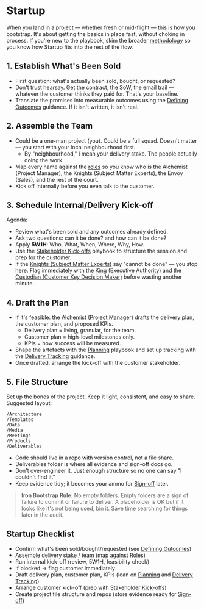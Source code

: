# Startup
When you land in a project — whether fresh or mid-flight — this is how you bootstrap. It's about getting the basics in place fast, without choking in process.
If you're new to the playbook, skim the broader [methodology](./methodology.md) so you know how Startup fits into the rest of the flow.

## 1. Establish What's Been Sold
- First question: what's actually been sold, bought, or requested?
- Don't trust hearsay. Get the contract, the SoW, the email trail — whatever the customer thinks they paid for. That's your baseline.
- Translate the promises into measurable outcomes using the [Defining Outcomes](./2_outcomes.md) guidance. If it isn't written, it isn't real.

## 2. Assemble the Team
- Could be a one-man project (you). Could be a full squad. Doesn't matter — you start with your local neighbourhood first.
  - By "neighbourhood," I mean your delivery stake. The people actually doing the work.
- Map every name against the [roles](./roles.md) so you know who is the Alchemist (Project Manager), the Knights (Subject Matter Experts), the Envoy (Sales), and the rest of the court.
- Kick off internally before you even talk to the customer.

## 3. Schedule Internal/Delivery Kick-off
Agenda:
- Review what's been sold and any outcomes already defined.
- Ask two questions: can it be done? and how can it be done?
- Apply **5W1H**: Who, What, When, Where, Why, How.
- Use the [Stakeholder Kick-offs](./3_kickoffs.md) playbook to structure the session and prep for the customer.
- If the [Knights (Subject Matter Experts)](./roles.md#the-knight-sme) say "cannot be done" — you stop here. Flag immediately with the [King (Executive Authority)](./roles.md#the-king-executive-authority) and the [Custodian (Customer Key Decision Maker)](./roles.md#the-custodian-customer---kdmspoc) before wasting another minute.

## 4. Draft the Plan
- If it's feasible: the [Alchemist (Project Manager)](./roles.md#the-alchemist-project-manager) drafts the delivery plan, the customer plan, and proposed KPIs.
  - Delivery plan = living, granular, for the team.
  - Customer plan = high-level milestones only.
  - KPIs = how success will be measured.
- Shape the artefacts with the [Planning](./5_planning.md) playbook and set up tracking with the [Delivery Tracking](./6_tracking.md) guidance.
- Once drafted, arrange the kick-off with the customer stakeholder.

## 5. File Structure
Set up the bones of the project. Keep it light, consistent, and easy to share. Suggested layout:

```
/Architecture
/Templates
/Data
/Media
/Meetings
/Products
/Deliverables
```

- Code should live in a repo with version control, not a file share.
- Deliverables folder is where all evidence and sign-off docs go.
- Don't over-engineer it. Just enough structure so no one can say "I couldn't find it."
- Keep evidence tidy; it becomes your ammo for [Sign-off](./8_sign_off.md) later.

> **Iron Bootstrap Rule**: No empty folders. Empty folders are a sign of failure to commit or failure to deliver. A placeholder is OK but if it looks like it's not being used, bin it. Save time searching for things later in the audit.

## Startup Checklist

- Confirm what's been sold/bought/requested (see [Defining Outcomes](./2_outcomes.md))
- Assemble delivery stake / team (map against [Roles](./roles.md))
- Run internal kick-off (review, 5W1H, feasibility check)
- If blocked → flag customer immediately
- Draft delivery plan, customer plan, KPIs (lean on [Planning](./5_planning.md) and [Delivery Tracking](./6_tracking.md))
- Arrange customer kick-off (prep with [Stakeholder Kick-offs](./3_kickoffs.md))
- Create project file structure and repos (store evidence ready for [Sign-off](./8_sign_off.md))
